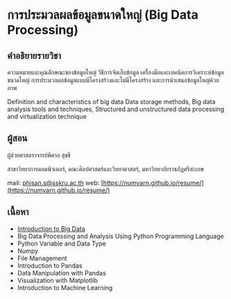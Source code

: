 # การประมวลผลข้อมูลขนาดใหญ่ (Big Data Processing)

## คำอธิยายรายวิชา

ความหมายและคุณลักษณะของข้อมูลใหญ่ วิธีการจัดเก็บข้อมูล เครื่องมือและเทคนิคการวิเคราะห์ข้อมูลขนาดใหญ่ การประมวลผลข้อมูลแบบมีโครงสร้างและไม่มีโครงสร้าง และการนำเสนอข้อมูลใหญ่ด้วยภาพ

Definition and characteristics of big data Data storage methods, Big data analysis tools and techniques, Structured and unstructured data processing and virtualization technique

## ผู้สอน

ผู้ช่วยศาสตราจารย์พิศาล สุขขี

สาขาวิทยาการคอมพิวเตอร์,
คณะศิลปศาสตร์และวิทยาศาสตร์,
มหาวิทยาลัยราชภัฏศรีสะเกษ

mail: phisan.s@sskru.ac.th
web: [https://numvarn.github.io/resume/](https://numvarn.github.io/resume/)

## เนื้อหา

- [Introduction to Big Data](https://github.com/numvarn/BigDataProcessing/blob/main/content/01.Intro_BigData.ipynb)
- Big Data Processing and Analysis Using Python Programming Language
- Python Variable and Data Type
- Numpy
- File Management
- Introduction to Pandas
- Data Manipulation with Pandas
- Visualization with Matplotlib
- Introduction to Machine Learning
